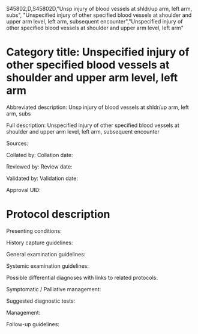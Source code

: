 S45802,D,S45802D,"Unsp injury of blood vessels at shldr/up arm, left arm, subs", "Unspecified injury of other specified blood vessels at shoulder and upper arm level, left arm, subsequent encounter","Unspecified injury of other specified blood vessels at shoulder and upper arm level, left arm"
# Category title: Unspecified injury of other specified blood vessels at shoulder and upper arm level, left arm

Abbreviated description: Unsp injury of blood vessels at shldr/up arm, left arm, subs

Full description: Unspecified injury of other specified blood vessels at shoulder and upper arm level, left arm, subsequent encounter

Sources:

Collated by:
Collation date:

Reviewed by:
Review date:

Validated by:
Validation date:

Approval UID:

# Protocol description

Presenting conditions:

History capture guidelines:

General examination guidelines:

Systemic examination guidelines:

Possible differential diagnoses with links to related protocols:

Symptomatic / Palliative management:

Suggested diagnostic tests:

Management:

Follow-up guidelines:
